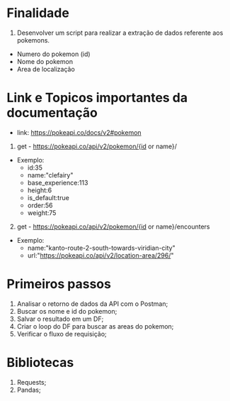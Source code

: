 # Finalidade
1. Desenvolver um script para realizar a extração de dados referente aos pokemons.
- Numero do pokemon (id)
- Nome do pokemon
- Area de localização 

# Link e Topicos importantes da documentação
- link: https://pokeapi.co/docs/v2#pokemon

1. get - https://pokeapi.co/api/v2/pokemon/{id or name}/
- Exemplo:   
    - id:35
    - name:"clefairy"
    - base_experience:113
    - height:6
    - is_default:true
    - order:56
    - weight:75

2. get - https://pokeapi.co/api/v2/pokemon/{id or name}/encounters
- Exemplo: 
    - name:"kanto-route-2-south-towards-viridian-city"
    - url:"https://pokeapi.co/api/v2/location-area/296/"

# Primeiros passos
1. Analisar o retorno de dados da API com o Postman;
2. Buscar os nome e id do pokemon;
3. Salvar o resultado em um DF;
4. Criar o loop do DF para buscar as areas do pokemon;
5. Verificar o fluxo de requisição;

# Bibliotecas 
1. Requests;
2. Pandas;

